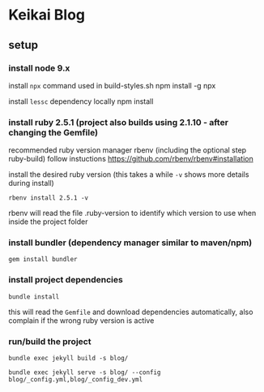 # Keikai Blog

## setup

### install node 9.x
install `npx` command used in build-styles.sh
    npm install -g npx

install `lessc` dependency locally
    npm install

### install ruby 2.5.1 (project also builds using 2.1.10 - after changing the Gemfile)

recommended ruby version manager rbenv 
(including the optional step ruby-build)
follow instuctions https://github.com/rbenv/rbenv#installation

install the desired ruby version (this takes a while `-v` shows more details during install)

    rbenv install 2.5.1 -v

rbenv will read the file .ruby-version to identify which version to use when inside the project folder

### install bundler (dependency manager similar to maven/npm)

    gem install bundler

### install project dependencies

    bundle install
  
this will read the `Gemfile` and download dependencies automatically, also complain if the wrong ruby version is active

### run/build the project

    bundle exec jekyll build -s blog/

    bundle exec jekyll serve -s blog/ --config blog/_config.yml,blog/_config_dev.yml
